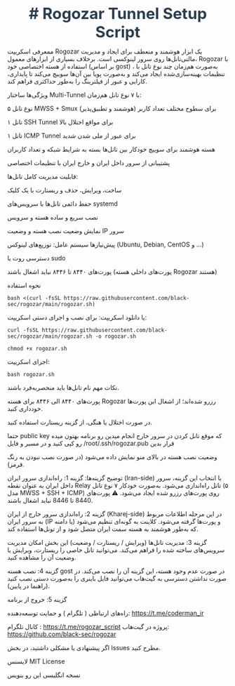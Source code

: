 <h1 align="center" style="font-size: 2.5em; margin-bottom: 15px; color: #2c3e50;"># Rogozar Tunnel Setup Script</h1>

ممعرفی
اسکریپت Rogozar یک ابزار هوشمند و منعطف برای ایجاد و مدیریت مالتی‌تانل‌ها روی سرور لینوکسی است. برخلاف بسیاری از ابزارهای معمول، Rogozar با استفاده از هسته اختصاصی خود (بر اساس gost) ، به‌صورت هم‌زمان چند نوع تانل با تنظیمات بهینه‌سازی‌شده ایجاد می‌کند و به‌صورت پویا بین آن‌ها سوییچ می‌کند تا پایداری، کارایی و عبور از فیلترینگ را به‌طور حداکثری فراهم کند.

ویژگی‌ها
ساختار Multi-Tunnel با ۷ نوع تانل هم‌زمان:

۵ نوع تانل MWSS + Smux برای سطوح مختلف تعداد کاربر (هوشمند و تطبیق‌پذیر)

۱ تانل SSH Tunnel برای مواقع اختلال بالا

۱ تانل ICMP Tunnel برای عبور از ملی شدن شدید

هسته هوشمند برای سوییچ خودکار بین تانل‌ها بسته به شرایط شبکه و تعداد کاربران

پشتیبانی از سرور داخل ایران و خارج ایران با تنظیمات اختصاصی

قابلیت مدیریت کامل تانل‌ها:

ساخت، ویرایش، حذف و ریستارت با یک کلیک

حفظ دائمی تانل‌ها با سرویس‌های systemd

نصب سریع و ساده هسته و سرویس

نمایش وضعیت نصب هسته و وضعیت IP سرور

پیش‌نیازها
سیستم عامل: توزیع‌های لینوکس (Ubuntu, Debian, CentOS و ...)

دسترسی روت یا sudo

پورت‌های ۸۴۴۰ تا ۸۴۴۶ نباید اشغال باشند (پورت‌های داخلی هسته Rogozar هستند)


نحوه استفاده
```
bash <(curl -fsSL https://raw.githubusercontent.com/black-sec/rogozar/main/rogozar.sh)
```
یا دانلود اسکریپت:
برای نصب و اجرای دستی اسکریپت:

```
curl -fsSL https://raw.githubusercontent.com/black-sec/rogozar/main/rogozar.sh -o rogozar.sh
```
```
chmod +x rogozar.sh
```

اجرای اسکریپت:

```
bash rogozar.sh
```
نکات مهم
نام تانل‌ها باید منحصربه‌فرد باشند.

پورت‌های ۸۴۴۰ الی ۸۴۴۶ برای هسته Rogozar رزرو شده‌اند؛ از اشغال این پورت‌ها خودداری کنید.

در صورت اختلال یا هنگی، از گزینه ریستارت استفاده کنید.

حتما public key که موقع تانل کردن در سرور خارج انجام میدین رو برنامه بهتون میده رو کپی کنید و در مسیر و فایل /root/.ssh/rogozar.pub قرار بدین 

وضعیت نصب هسته در بالای منو نمایش داده می‌شود (در صورت نصب نبودن به رنگ قرمز).


توضیح گزینه‌ها:
گزینه 1: راه‌اندازی سرور ایران (Iran-side)
با انتخاب این گزینه، سرور داخل ایران به عنوان نقطه Relay تانل راه‌اندازی می‌شود. به‌صورت خودکار ۷ نوع تانل (۵ مدل MWSS + SSH + ICMP) روی پورت‌های رزرو شده ایجاد می‌شود.
⚠️ پورت‌های 8440 تا 8446 نباید اشغال باشند.

گزینه 2: راه‌اندازی سرور خارج از ایران (Kharej-side)
در این مرحله اطلاعات مربوط به سرور ایران (IP یا دامنه) و پورت‌ها گرفته می‌شود. کلاینت به گونه‌ای تنظیم می‌شود که به‌طور هوشمند به هسته سمت ایران متصل شود و از تونل‌ها استفاده کند.

گزینه 3: مدیریت تانل‌ها (ویرایش / ریستارت / وضعیت)
این بخش امکان مدیریت سرویس‌های ساخته شده را فراهم می‌کند. می‌توانید تانل خاصی را ریستارت، ویرایش یا وضعیت آن را مشاهده کنید.

گزینه 4: نصب هسته gost
در صورت عدم وجود هسته، این گزینه آن را نصب می‌کند. در صورت نداشتن دسترسی به گیت‌هاب می‌توانید فایل باینری را به‌صورت دستی نصب کنید (راهنما در پایین).

گزینه 5: خروج از برنامه



راه‌های ارتباطی ( تلگرام ) و حمایت
توسعه‌دهنده: 
https://t.me/coderman_ir

کانال تلگرام :‌
https://t.me/rogozar_script
پروژه در گیت‌هاب: https://github.com/black-sec/rogozar

اگر پیشنهادی یا مشکلی داشتید، در بخش Issues مطرح کنید.

لایسنس
MIT License

نسخه انگلیسی این رو بنویس

